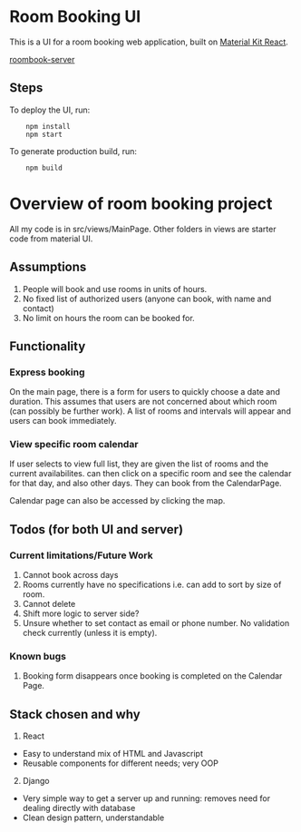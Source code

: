 # Room Booking UI

This is a UI for a room booking web application, built on [Material Kit React](https://demos.creative-tim.com/material-kit-react/#/?ref=mkr-readme). 

[roombook-server](https://github.com/wenhongg/roombook-server)

## Steps
To deploy the UI, run:
```
    npm install
    npm start
```
To generate production build, run:
```
    npm build
```





# Overview of room booking project

All my code is in src/views/MainPage. Other folders in views are starter code from material UI.

## Assumptions

1. People will book and use rooms in units of hours.
2. No fixed list of authorized users (anyone can book, with name and contact)
3. No limit on hours the room can be booked for.

## Functionality

### Express booking

On the main page, there is a form for users to quickly choose a date and duration. This assumes that users are not concerned about which room (can possibly be further work). A list of rooms and intervals will appear and users can book immediately.

### View specific room calendar

If user selects to view full list, they are given the list of rooms and the current availabilites. can then click on a specific room and see the calendar for that day, and also other days. They can book from the CalendarPage.

Calendar page can also be accessed by clicking the map.

## Todos (for both UI and server)

### Current limitations/Future Work

1. Cannot book across days
2. Rooms currently have no specifications i.e. can add to sort by size of room.
3. Cannot delete
4. Shift more logic to server side?
5. Unsure whether to set contact as email or phone number. No validation check currently (unless it is empty).

### Known bugs

1. Booking form disappears once booking is completed on the Calendar Page.

## Stack chosen and why

1. React 

- Easy to understand mix of HTML and Javascript
- Reusable components for different needs; very OOP 

2. Django

- Very simple way to get a server up and running: removes need for dealing directly with database
- Clean design pattern, understandable

